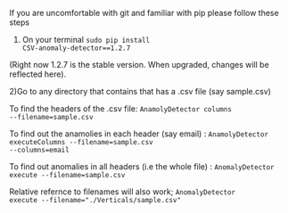 If you are uncomfortable with git and familiar with pip please follow these steps

1) On your terminal 
	<code>sudo pip install CSV-anomaly-detector==1.2.7</code>

(Right now 1.2.7 is the stable version. When upgraded, changes will be reflected here).

2)Go to any directory that contains that has a .csv file (say sample.csv) 

To find the headers of the .csv file:
	<code>AnamolyDetector columns --filename=sample.csv</code>

To find out the anamolies in each header (say email) :
	<code>AnamolyDetector executeColumns --filename=sample.csv --columns=email</code>

To find out anomalies in all headers (i.e the whole file) :
	<code>AnomalyDetector execute --filename=sample.csv</code>

Relative refernce to filenames will also work;
	<code>AnomalyDetector execute --filename="./Verticals/sample.csv"</code>